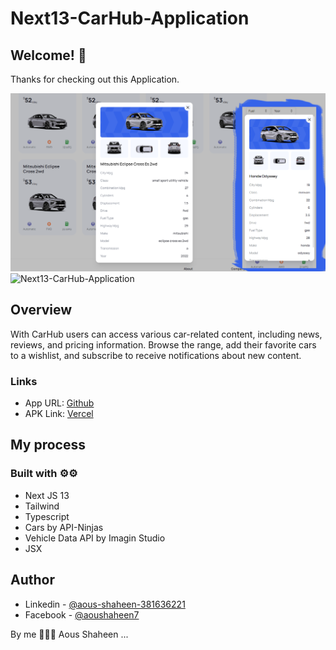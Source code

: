 # Next13-CarHub-Application
## Welcome! 👋

Thanks for checking out this Application.

![Next13-CarHub-Application](./showcase/web-view01.png)
![Next13-CarHub-Application](./showcase/web-view02.gif)

## Overview
With CarHub users can access various car-related content, including news, reviews, and pricing information. Browse the range, add their favorite cars to a wishlist, and subscribe to receive notifications about new content.

### Links

- App URL: [Github](https://github.com/shaheen7a/Next13-CarHub-Application)
- APK Link: [Vercel](https://next13-car-hub-application-2001.vercel.app/)

## My process

### Built with ⚙️⚙️

- Next JS 13
- Tailwind
- Typescript
- Cars by API-Ninjas
- Vehicle Data API by Imagin Studio
- JSX

## Author

- Linkedin - [@aous-shaheen-381636221](https://www.linkedin.com/in/shaheen2001/)
- Facebook - [@aoushaheen7](https://www.facebook.com/shaheen72001/)

By me 🚀🚀🚀
Aous Shaheen
...
